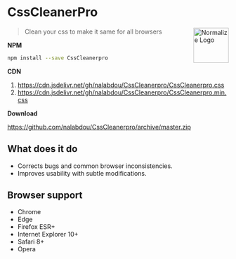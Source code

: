 # CssCleanerPro

<a href="https://github.com/nalabdou/CssCleaner"><img
  src="https://res.cloudinary.com/dhssksn5a/image/upload/v1576498897/CssCleaner.png" alt="Normalize Logo"
  width="80" height="80" align="right"></a>

> Clean your css to make it same for all browsers

**NPM**

```sh
npm install --save CssCleanerpro
```

**CDN**

1. <https://cdn.jsdelivr.net/gh/nalabdou/CssCleanerpro/CssCleanerpro.css>
2. <https://cdn.jsdelivr.net/gh/nalabdou/CssCleanerpro/CssCleanerpro.min.css>

**Download**

<https://github.com/nalabdou/CssCleanerpro/archive/master.zip>

## What does it do

* Corrects bugs and common browser inconsistencies.
* Improves usability with subtle modifications.

## Browser support

* Chrome
* Edge
* Firefox ESR+
* Internet Explorer 10+
* Safari 8+
* Opera
